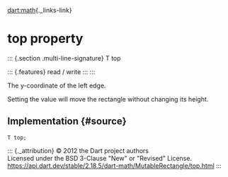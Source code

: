 [dart:math](../../dart-math/dart-math-library){._links-link}

top property
============

::: {.section .multi-line-signature}
T top

::: {.features}
read / write
:::
:::

The y-coordinate of the left edge.

Setting the value will move the rectangle without changing its height.

Implementation {#source}
--------------

``` {.language-dart data-language="dart"}
T top;
```

::: {._attribution}
© 2012 the Dart project authors\
Licensed under the BSD 3-Clause \"New\" or \"Revised\" License.\
<https://api.dart.dev/stable/2.18.5/dart-math/MutableRectangle/top.html>
:::
